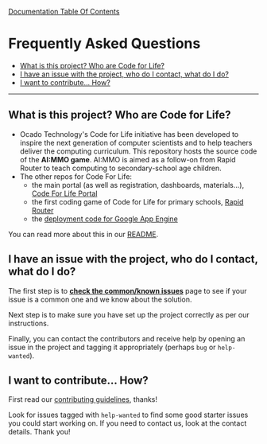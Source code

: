 [Documentation Table Of Contents](TOC.md)
# Frequently Asked Questions
- [What is this project? Who are Code for Life?](#what-is-this-project?-who-are-code-for-life?)
- [I have an issue with the project, who do I contact, what do I do?](#i-have-an-issue-with-the-project,-who-do-i-contact,-what-do-i-do?)
- [I want to contribute... How?](#i-want-to-contribute...-how?)

--- 

## What is this project? Who are Code for Life?
- Ocado Technology's Code for Life initiative has been developed to inspire the next generation of computer scientists and to help teachers deliver the computing curriculum.
This repository hosts the source code of the **AI:MMO game**. AI:MMO is aimed as a follow-on from Rapid Router to teach computing to secondary-school age children.
- The other repos for Code For Life:
    - the main portal (as well as registration, dashboards, materials...), [Code For Life Portal](https://github.com/ocadotechnology/codeforlife-portal)
    - the first coding game of Code for Life for primary schools, [Rapid Router](https://github.com/ocadotechnology/rapid-router)
    - the [deployment code for Google App Engine](https://github.com/ocadotechnology/codeforlife-deploy-appengine)
    
You can read more about this in our [README](readme.md).
    
## I have an issue with the project, who do I contact, what do I do?
The first step is to [**check the common/known issues**](common-issues.md) page to see if your issue is a common one and we know about
the solution. 

Next step is to make sure you have set up the project correctly as per our instructions.

Finally, you can contact the contributors and receive help by opening an issue in the project and tagging it
appropriately (perhaps `bug` or `help-wanted`).

## I want to contribute... How?

First read our [contributing guidelines](https://github.com/ocadotechnology/codeforlife-portal/blob/master/CONTRIBUTING.md), thanks!

Look for issues tagged with `help-wanted` to find some good starter issues you could start working on. If you need
to contact us, look at the contact details. Thank you!




